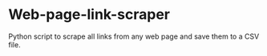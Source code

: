 # Web-page-link-scraper
Python script to scrape all links from any web page and save them to a CSV file.
